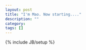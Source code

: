 ```yaml
---
layout: post
title: "I'm Mao. Now starting...."
description: ""
category: 
tags: []
---
```

{% include JB/setup %}
